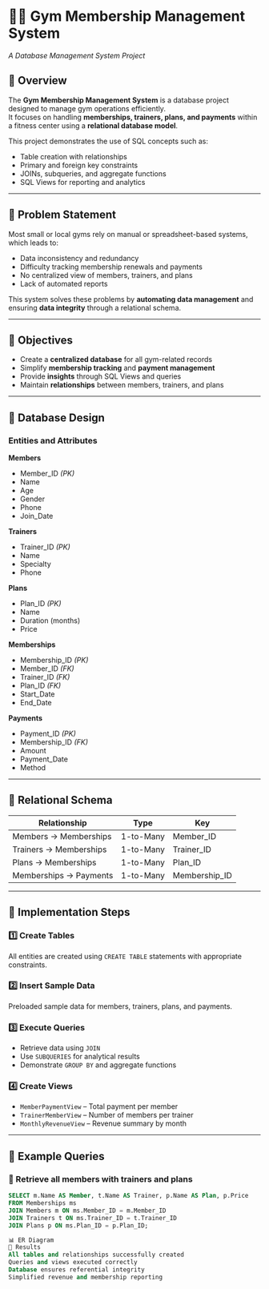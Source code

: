 # 🏋️‍♂️ Gym Membership Management System
*A Database Management System Project*

## 📘 Overview
The **Gym Membership Management System** is a database project designed to manage gym operations efficiently.  
It focuses on handling **memberships, trainers, plans, and payments** within a fitness center using a **relational database model**.

This project demonstrates the use of SQL concepts such as:
- Table creation with relationships
- Primary and foreign key constraints
- JOINs, subqueries, and aggregate functions
- SQL Views for reporting and analytics

---

## 🧠 Problem Statement
Most small or local gyms rely on manual or spreadsheet-based systems, which leads to:
- Data inconsistency and redundancy  
- Difficulty tracking membership renewals and payments  
- No centralized view of members, trainers, and plans  
- Lack of automated reports  

This system solves these problems by **automating data management** and ensuring **data integrity** through a relational schema.

---

## 🎯 Objectives
- Create a **centralized database** for all gym-related records  
- Simplify **membership tracking** and **payment management**  
- Provide **insights** through SQL Views and queries  
- Maintain **relationships** between members, trainers, and plans  

---

## 🧩 Database Design

### **Entities and Attributes**
**Members**
- Member_ID *(PK)*
- Name  
- Age  
- Gender  
- Phone  
- Join_Date  

**Trainers**
- Trainer_ID *(PK)*
- Name  
- Specialty  
- Phone  

**Plans**
- Plan_ID *(PK)*
- Name  
- Duration (months)  
- Price  

**Memberships**
- Membership_ID *(PK)*  
- Member_ID *(FK)*  
- Trainer_ID *(FK)*  
- Plan_ID *(FK)*  
- Start_Date  
- End_Date  

**Payments**
- Payment_ID *(PK)*  
- Membership_ID *(FK)*  
- Amount  
- Payment_Date  
- Method  

---

## 🧱 Relational Schema
| Relationship | Type | Key |
|---------------|------|-----|
| Members → Memberships | 1-to-Many | Member_ID |
| Trainers → Memberships | 1-to-Many | Trainer_ID |
| Plans → Memberships | 1-to-Many | Plan_ID |
| Memberships → Payments | 1-to-Many | Membership_ID |

---

## 🧰 Implementation Steps

### 1️⃣ Create Tables
All entities are created using `CREATE TABLE` statements with appropriate constraints.

### 2️⃣ Insert Sample Data
Preloaded sample data for members, trainers, plans, and payments.

### 3️⃣ Execute Queries
- Retrieve data using `JOIN`
- Use `SUBQUERIES` for analytical results
- Demonstrate `GROUP BY` and aggregate functions

### 4️⃣ Create Views
- `MemberPaymentView` – Total payment per member  
- `TrainerMemberView` – Number of members per trainer  
- `MonthlyRevenueView` – Revenue summary by month  

---

## 🧪 Example Queries

### 🔹 Retrieve all members with trainers and plans
```sql
SELECT m.Name AS Member, t.Name AS Trainer, p.Name AS Plan, p.Price
FROM Memberships ms
JOIN Members m ON ms.Member_ID = m.Member_ID
JOIN Trainers t ON ms.Trainer_ID = t.Trainer_ID
JOIN Plans p ON ms.Plan_ID = p.Plan_ID;

📊 ER Diagram
🧾 Results
All tables and relationships successfully created
Queries and views executed correctly
Database ensures referential integrity
Simplified revenue and membership reporting
